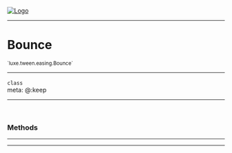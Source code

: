 
[![Logo](../../../../images/logo.png)](../../../../api/index.html)

---



<h1>Bounce</h1>
<small>`luxe.tween.easing.Bounce`</small>



---

`class`
<span class="meta">
<br/>meta: @:keep
</span>


---


&nbsp;
&nbsp;










<h3>Methods</h3> <hr/>






---

&nbsp;
&nbsp;
&nbsp;
&nbsp;